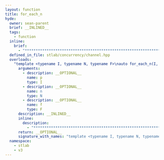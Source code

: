 ```yaml
---
layout: function
title: for_each_n
hyde:
  owner: sean-parent
  brief: __INLINED__
  tags:
    - function
  inline:
    brief:
      - "***********************************************************************************************"
  defined_in_file: stlab/concurrency/channel.hpp
  overloads:
    "template <typename I, typename N, typename F>\nauto for_each_n(I, N, F) -> I":
      arguments:
        - description: __OPTIONAL__
          name: p
          type: I
        - description: __OPTIONAL__
          name: n
          type: N
        - description: __OPTIONAL__
          name: f
          type: F
      description: __INLINED__
      inline:
        description:
          - "***********************************************************************************************"
      return: __OPTIONAL__
      signature_with_names: "template <typename I, typename N, typename F>\nauto for_each_n(I p, N n, F f) -> I"
  namespace:
    - stlab
    - v3
---
```

